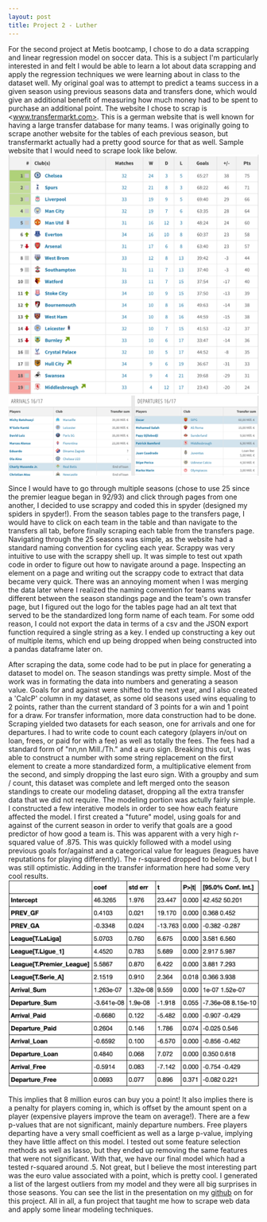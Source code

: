 ```yaml
---
layout: post
title: Project 2 - Luther  
---
```


For the second project at Metis bootcamp, I chose to do a data scrapping and linear regression model on soccer data. This is a subject I'm particularly interested in and felt I would be able to learn a lot about data scrapping and apply the regression techniques we were learning about in class to the dataset well. My original goal was to attempt to predict a teams success in a given season using previous seasons data and transfers done, which would give an additional benefit of measuring how much money had to be spent to purchase an additional point.
The website I chose to scrap is <www.transfermarkt.com>. This is a german website that is well known for having a large transfer database for many teams. I was originally going to scrape another website for the tables of each previous season, but transfermarkt actually had a pretty good source for that as well. Sample website that I would need to scrape look like below.  
![alt text](https://github.com/SJChou88/SJChou88.github.io/blob/master/images/soccer_analysis_images/Standings_Image.png?raw=true "Table Image")
![alt text](https://github.com/SJChou88/SJChou88.github.io/blob/master/images/soccer_analysis_images/Transfers_Image.png?raw=true "Transfer Image")

Since I would have to go through multiple seasons (chose to use 25 since the premier league began in 92/93) and click through pages from one another, I decided to use scrappy and coded this in spyder (designed my spiders in spyder!). From the season tables page to the transfers page, I would have to click on each team in the table and than navigate to the transfers all tab, before finally scraping each table from the transfers page. Navigating through the 25 seasons was simple, as the website had a standard naming convention for cycling each year. Scrappy was very intuitive to use with the scrappy shell up. It was simple to test out xpath code in order to figure out how to navigate around a page. Inspecting an element on a page and writing out the scrappy code to extract that data became very quick. There was an annoying moment when I was merging the data later where I realized the naming convention for teams was different between the season standings page and the team's own transfer page, but I figured out the logo for the tables page had an alt text that served to be the standardized long form name of each team. For some odd reason, I could not export the data in terms of a csv and the JSON export function required a single string as a key. I ended up constructing a key out of multiple items, which end up being dropped when being constructed into a pandas dataframe later on.

After scraping the data, some code had to be put in place for generating a dataset to model on. The season standings was pretty simple. Most of the work was in formating the data into numbers and generating a season value. Goals for and against were shifted to the next year, and I also created a 'CalcP' column in my dataset, as some old seasons used wins equaling to 2 points, rather than the current standard of 3 points for a win and 1 point for a draw. For transfer information, more data construction had to be done. Scraping yielded two datasets for each season, one for arrivals and one for departures. I had to write code to count each category (players in/out on loan, frees, or paid for with a fee) as well as totally the fees. The fees had a standard form of "nn,nn Mill./Th." and a euro sign. Breaking this out, I was able to construct a number with some string replacement on the first element to create a more standardized form, a multiplicative element from the second, and simply dropping the last euro sign. With a groupby and sum / count, this dataset was complete and left merged onto the season standings to create our modeling dataset, dropping all the extra transfer data that we did not require.
The modeling portion was actully fairly simple. I constructed a few interative models in order to see how each feature affected the model. I first created a "future" model, using goals for and against of the current season in order to verify that goals are a good predictor of how good a team is. This was apparent with a very high r-squared value of .875. This was quickly followed with a model using previous goals for/against and a categorical value for leagues (leagues have reputations for playing differently). The r-squared dropped to below .5, but I was still optimistic. Adding in the transfer information here had some very cool results.
![alt text](https://github.com/SJChou88/SJChou88.github.io/blob/master/images/soccer_analysis_images/Regression_Image.png?raw=true "Regression Image")

This implies that 8 million euros can buy you a point! It also implies there is a penalty for players coming in, which is offset by the amount spent on a player (expensive players improve the team on average!). There are a few p-values that are not significant, mainly departure numbers. Free players departing have a very small coefficient as well as a large p-value, implying they have little affect on this model. I tested out some feature selection methods as well as lasso, but they ended up removing the same features that were not significant. With that, we have our final model which had a tested r-squared around .5. Not great, but I believe the most interesting part was the euro value associated with a point, which is pretty cool. I generated a list of the largest outliers from my model and they were all big surprises in those seasons. You can see the list in the presentation on my [github](https://github.com/SJChou88/Soccer_Analysis) on  for this project. All in all, a fun project that taught me how to scrape web data and apply some linear modeling techniques.

